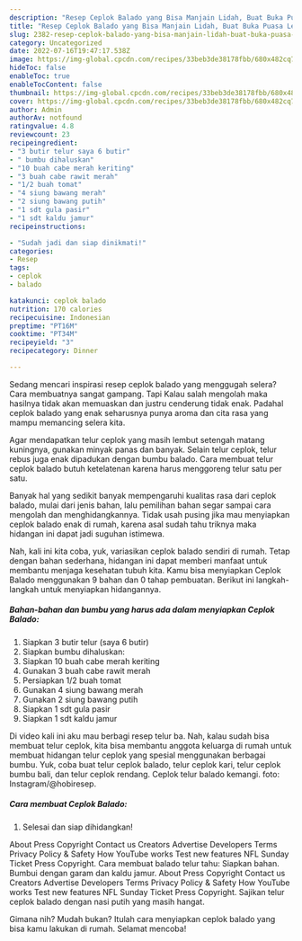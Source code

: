 ```yaml
---
description: "Resep Ceplok Balado yang Bisa Manjain Lidah, Buat Buka Puasa Lezat"
title: "Resep Ceplok Balado yang Bisa Manjain Lidah, Buat Buka Puasa Lezat"
slug: 2382-resep-ceplok-balado-yang-bisa-manjain-lidah-buat-buka-puasa-lezat
category: Uncategorized
date: 2022-07-16T19:47:17.538Z
image: https://img-global.cpcdn.com/recipes/33beb3de38178fbb/680x482cq70/ceplok-balado-foto-resep-utama.jpg
hideToc: false
enableToc: true
enableTocContent: false
thumbnail: https://img-global.cpcdn.com/recipes/33beb3de38178fbb/680x482cq70/ceplok-balado-foto-resep-utama.jpg
cover: https://img-global.cpcdn.com/recipes/33beb3de38178fbb/680x482cq70/ceplok-balado-foto-resep-utama.jpg
author: Admin
authorAv: notfound
ratingvalue: 4.8
reviewcount: 23
recipeingredient:
- "3 butir telur saya 6 butir"
- " bumbu dihaluskan"
- "10 buah cabe merah keriting"
- "3 buah cabe rawit merah"
- "1/2 buah tomat"
- "4 siung bawang merah"
- "2 siung bawang putih"
- "1 sdt gula pasir"
- "1 sdt kaldu jamur"
recipeinstructions:

- "Sudah jadi dan siap dinikmati!"
categories:
- Resep
tags:
- ceplok
- balado

katakunci: ceplok balado 
nutrition: 170 calories
recipecuisine: Indonesian
preptime: "PT16M"
cooktime: "PT34M"
recipeyield: "3"
recipecategory: Dinner

---
```



Sedang mencari inspirasi resep ceplok balado yang menggugah selera? Cara membuatnya sangat gampang. Tapi Kalau salah mengolah maka hasilnya tidak akan memuaskan dan justru cenderung tidak enak. Padahal ceplok balado yang enak seharusnya punya aroma dan cita rasa yang mampu memancing selera kita.


Agar mendapatkan telur ceplok yang masih lembut setengah matang kuningnya, gunakan minyak panas dan banyak. Selain telur ceplok, telur rebus juga enak dipadukan dengan bumbu balado. Cara membuat telur ceplok balado butuh ketelatenan karena harus menggoreng telur satu per satu.

Banyak hal yang sedikit banyak mempengaruhi kualitas rasa dari ceplok balado, mulai dari jenis bahan, lalu pemilihan bahan segar sampai cara mengolah dan menghidangkannya. Tidak usah pusing jika mau menyiapkan ceplok balado enak di rumah, karena asal sudah tahu triknya maka hidangan ini dapat jadi suguhan istimewa.


Nah, kali ini kita coba, yuk, variasikan ceplok balado sendiri di rumah. Tetap dengan bahan sederhana, hidangan ini dapat memberi manfaat untuk membantu menjaga kesehatan tubuh kita. Kamu bisa menyiapkan Ceplok Balado menggunakan 9 bahan dan 0 tahap pembuatan. Berikut ini langkah-langkah untuk menyiapkan hidangannya.

<!--inarticleads1-->

##### Bahan-bahan dan bumbu yang harus ada dalam menyiapkan Ceplok Balado:

1. Siapkan 3 butir telur (saya 6 butir)
1. Siapkan  bumbu dihaluskan:
1. Siapkan 10 buah cabe merah keriting
1. Gunakan 3 buah cabe rawit merah
1. Persiapkan 1/2 buah tomat
1. Gunakan 4 siung bawang merah
1. Gunakan 2 siung bawang putih
1. Siapkan 1 sdt gula pasir
1. Siapkan 1 sdt kaldu jamur


Di video kali ini aku mau berbagi resep telur ba. Nah, kalau sudah bisa membuat telur ceplok, kita bisa membantu anggota keluarga di rumah untuk membuat hidangan telur ceplok yang spesial menggunakan berbagai bumbu. Yuk, coba buat telur ceplok balado, telur ceplok kari, telur ceplok bumbu bali, dan telur ceplok rendang. Ceplok telur balado kemangi. foto: Instagram/@hobiresep. 

<!--inarticleads2-->

##### Cara membuat Ceplok Balado:


1. Selesai dan siap dihidangkan!

About Press Copyright Contact us Creators Advertise Developers Terms Privacy Policy &amp; Safety How YouTube works Test new features NFL Sunday Ticket Press Copyright. Cara membuat balado telur tahu: Siapkan bahan. Bumbui dengan garam dan kaldu jamur. About Press Copyright Contact us Creators Advertise Developers Terms Privacy Policy &amp; Safety How YouTube works Test new features NFL Sunday Ticket Press Copyright. Sajikan telur ceplok balado dengan nasi putih yang masih hangat. 

Gimana nih? Mudah bukan? Itulah cara menyiapkan ceplok balado yang bisa kamu lakukan di rumah. Selamat mencoba!
